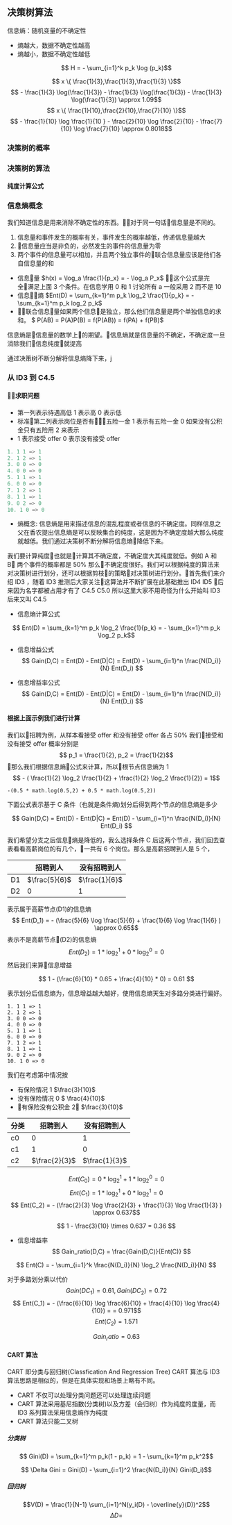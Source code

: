 ## 决策树算法
信息熵：随机变量的不确定性
- 熵越大，数据不确定性越高
- 熵越小，数据不确定性越低

$$ H = - \sum_{i=1}^k p_k \log (p_k)$$

$$ x \{ \frac{1}{3},\frac{1}{3},\frac{1}{3} \}$$
$$ - \frac{1}{3} \log(\frac{1}{3}) - \frac{1}{3} \log(\frac{1}{3}) - \frac{1}{3} \log(\frac{1}{3}) \approx 1.09$$
$$ x \{ \frac{1}{10},\frac{2}{10},\frac{7}{10} \}$$
$$ - \frac{1}{10} \log \frac{1}{10 } - \frac{2}{10} \log \frac{2}{10} - \frac{7}{10} \log \frac{7}{10} \approx 0.8018$$
### 决策树的概率
### 决策树的算法
#### 纯度计算公式
### 信息熵概念
我们知道信息是用来消除不确定性的东西。对于同一句话信息量是不同的。
1. 信息量和事件发生的概率有关，事件发生的概率越低，传递信息量越大
2. 信息量应当是非负的，必然发生的事件的信息量为零
3. 两个事件的信息量可以相加，并且两个独立事件的联合信息量应该是他们各自信息量的和

- 信息量 $h(x) = \log_a \frac{1}{p_x} = - \log_a P_x$
这个公式是完全满足上面 3 个条件。在信息学用 0 和 1 讨论所有 a 一般采用 2 而不是 10 
- 信息熵 $Ent(D) = \sum_{k=1}^m p_k \log_2 \frac{1}{p_k} = - \sum_{k=1}^m p_k log_2 p_k$
- 联合信息量如果两个信息是独立，那么他们信息量是两个单独信息的求和。
    $ P(AB) = P(A)P(B) = f(P(AB)) = f(PA) + f(PB)$
  
信息熵是信息量的数学上的期望。信息熵就是信息量的不确定，不确定度一旦消除我们信息纯度就提高

通过决策树不断分解将信息熵降下来，j
### 从 ID3 到 C4.5

#### 求职问题
- 第一列表示待遇高低 1 表示高 0 表示低
- 标准第二列表示岗位是否有五险一金 1 表示有五险一金 0 如果没有公积金只有五险用 2 来表示
- 1 表示接受 offer 0 表示没有接受 offer
```python
1. 1 1 => 1
2. 1 2 => 1
3. 0 0 => 0
4. 0 0 => 0
5. 1 1 => 1
6. 0 0 => 0
7. 1 2 => 1
8. 1 1 => 1
9. 0 2 => 0
10. 1 0 => 0

```

- 熵概念: 信息熵是用来描述信息的混乱程度或者信息的不确定度。同样信息之父在香农提出信息熵是可以反映集合的纯度，这是因为不确定度越大那么纯度就越低。我们通过决策树不断分解将信息熵降低下来。

我们要计算纯度也就是计算其不确定度，不确定度大其纯度就低。例如 A 和 B 两个事件的概率都是 50% 那么不确定度很好。我们可以根据纯度的算法来对决策树进行划分，还可以根据剪枝的策略对决策树进行划分。首先我们来介绍 ID3 ，随着 ID3 推测后大家关注这算法并不断扩展在此基础推出 ID4 ID5 后来因为名字都被占用才有了 C4.5 C5.0 所以这里大家不用奇怪为什么开始叫 ID3 后来又叫 C4.5

- 信息熵计算公式

$$ Ent(D) = \sum_{k=1}^m p_k \log_2 \frac{1}{p_k} = - \sum_{k=1}^m p_k \log_2 p_k$$


- 信息增益公式
$$ Gain(D,C) = Ent(D) - Ent(D|C) = Ent(D) - \sum_{i=1}^n \frac{N(D_i)}{N} Ent(D_i) $$

- 信息增益率公式
$$ Gain(D,C) = Ent(D) - Ent(D|C) = Ent(D) - \sum_{i=1}^n \frac{N(D_i)}{N} Ent(D_i) $$

#### 根据上面示例我们进行计算
我们以招聘为例，从样本看接受 offer 和没有接受 offer 各占 50% 
我们接受和没有接受 offer 概率分别是
$$ p_1 = \frac{1}{2}, p_2 = \frac{1}{2}$$
那么我们根据信息熵公式来计算，所以根节点信息熵为 1
$$ - ( \frac{1}{2} \log_2 \frac{1}{2} +  \frac{1}{2} \log_2 \frac{1}{2}) = 1$$

```
-(0.5 * math.log(0.5,2) + 0.5 * math.log(0.5,2))
```

下面公式表示基于 C 条件（也就是条件熵)划分后得到两个节点的信息熵是多少

$$ Gain(D,C) = Ent(D) - Ent(D|C) = Ent(D) - \sum_{i=1}^n \frac{N(D_i)}{N} Ent(D_i) $$

我们希望分支之后信息熵是降低的，我么选择条件 C 后这两个节点，我们回去查表看看高薪岗位的有几个，一共有 6 个岗位。那么是高薪招聘到人是 5 个，

 |  | 招聘到人 | 没有招聘到人 |
| ------ | ------ | ------ |
| D1 | $\frac{5}{6}$ | $\frac{1}{6}$ |
| D2 | 0 | 1 |
表示属于高薪节点(D1)的信息熵 
$$ Ent(D_1) = - (\frac{5}{6} \log \frac{5}{6} + \frac{1}{6} \log \frac{1}{6} ) \approx 0.65$$
表示不是高薪节点(D2)的信息熵
$$ Ent(D_2) = 1 * \log_2^1 + 0 * \log_2^0 = 0 $$
然后我们来算信息增益

$$ 1 - (\frac{6}{10} * 0.65 + \frac{4}{10} * 0) = 0.61 $$


表示划分后信息熵为，信息增益越大越好，使用信息熵天生对多路分类进行偏好。
```
1. 1 1 => 1
2. 1 2 => 1
3. 0 0 => 0
4. 0 0 => 0
5. 1 1 => 1
6. 0 0 => 0
7. 1 2 => 1
8. 1 1 => 1
9. 0 2 => 0
10. 1 0 => 0

```
我们在考虑第中情况按
- 有保险情况 1 $\frac{3}{10}$
- 没有保险情况 0  $ \frac{4}{10}$
- 有保险没有公积金  2 $\frac{3}{10}$ 


|  分类 | 招聘到人 | 没有招聘到人 |
| ------ | ------ | ------ |
| c0 | 0 | 1 |
| c1 | 1 | 0 |
| c2 | $\frac{2}{3}$ | $\frac{1}{3}$ |

$$Ent(C_0) = 0 * \log_2^1 + 1 * \log_2^0 = 0  $$
$$ Ent(C_1) = 1 * \log_2^1 + 0 * \log_2^1 = 0 $$
$$ Ent(C_2) = - (\frac{2}{3} \log \frac{2}{3} + \frac{1}{3} \log \frac{1}{3} ) \approx 0.637$$

$$ 1 - \frac{3}{10} \times 0.637 = 0.36 $$

- 信息增益率
$$ Gain_ratio(D,C) = \frac{Gain(D,C)}{Ent(C)} $$

$$ Ent(C) = - \sum_{i=1}^k \frac{N(D_i)}{N} \log_2 \frac{N(D_i)}{N} $$

对于多路划分乘以代价
$$ Gain(D C_1) = 0.61, Gain(D C_2) = 0.72$$
$$ Ent(C_1) = - (\frac{6}{10} \log \frac{6}{10} + \frac{4}{10} \log \frac{4}{10}) = = 0.971$$
$$ Ent(C_2) = 1.571$$

$$ Gain_ratio = 0.63  $$

#### CART 算法
CART 即分类与回归树(Classfication And Regression Tree) CART 算法与 ID3 算法思路是相似的，但是在具体实现和场景上略有不同。
- CART 不仅可以处理分类问题还可以处理连续问题
- CART 算法采用基尼指数(分类树)以及方差（会归树）作为纯度的度量，而 ID3 系列算法采用信息熵作为纯度
- CART 算法只能二叉树
##### 分类树
$$ Gini(D) = \sum_{k=1}^m p_k(1 - p_k) = 1 - \sum_{k=1}^m p_k^2$$

$$ \Delta Gini = Gini(D) -   \sum_{i=1}^2 \frac{N(D_i)}{N} Gini(D_i)$$
##### 回归树

$$V(D) = \frac{1}{N-1} \sum_{i=1}^N(y_i(D) - \overline{y}(D))^2$$
$$ \Delta D = $$